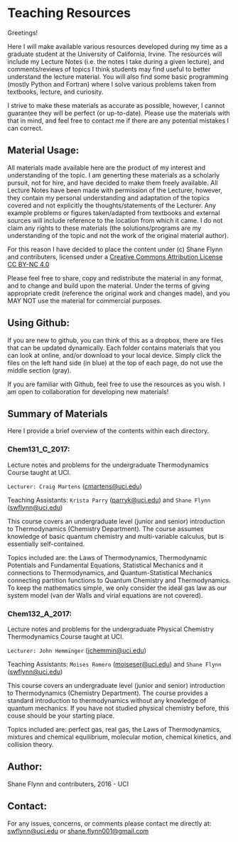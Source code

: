 # Teaching Resources
Greetings!

Here I will make available various resources developed during my time as a graduate student at the University of California, Irvine. 
The resources will include my Lecture Notes (i.e. the notes I take during a given lecture), and comments/reviews of topics I think students may find useful to better understand the lecture material. 
You will also find some basic programming (mostly Python and Fortran) where I solve various problems taken from textbooks, lecture, and curiosity.  

I strive to make these materials as accurate as possible, however, I cannot guarantee they will be perfect (or up-to-date). 
Please use the materials with that in mind, and feel free to contact me if there are any potential mistakes I can correct. 

## Material Usage:
All materials made available here are the product of my interest and understanding of the topic. 
I am generting these materials as a scholarly pursuit, not for hire, and have decided to make them freely available. 
All Lecture Notes have been made with permission of the Lecturer, however, they contain my personal understanding and adaptation of the topics covered and not explicitly the thoughts/statements of the Lecturer. 
Any example problems or figures taken/adapted from textbooks and external sources will include reference to the location from which it came.
I do not claim any rights to these materials (the solutions/programs are my understanding of the topic and not the work of the original material author).

For this reason I have decided to place the content under (c) Shane Flynn and contributers, licensed under a [Creative Commons Attribution License CC BY-NC 4.0](https://creativecommons.org/licenses/by-nc/4.0/nc)

Please feel free to share, copy and redistribute the material in any format, and to change and build upon the material. 
Under the terms of giving appropriate credit (reference the original work and changes made), and you MAY NOT use the material for commercial purposes.

## Using Github:
If you are new to github, you can think of this as a dropbox, there are files that can be updated dynamically.
Each folder contains materials that you can look at online, and/or download to your local device.
Simply click the files on the left hand side (in blue) at the top of each page, do not use the middle section (gray). 

If you are familiar with Github, feel free to use the resources as you wish.
I am open to collaboration for developing new materials!

## Summary of Materials
Here I provide a brief overview of the contents within each directory. 

### Chem131_C_2017:
Lecture notes and problems for the undergraduate Thermodynamics Course taught at UCI. 

`Lecturer: Craig Martens` (cmartens@uci.edu)

Teaching Assistants: `Krista Parry` (parryk@uci.edu) and `Shane Flynn` (swflynn@uci.edu)

This course covers an undergraduate level (junior and senior) introduction to Thermodynamics (Chemistry Department). 
The course assumes knowledge of basic quantum chemistry and multi-variable calculus, but is essentially self-contained. 

Topics included are: the Laws of Thermodynamics, Thermodynamic Potentials and Fundamental Equations, Statistical Mechanics and it connections to Thermodynamics, and Quantum-Statistical Mechanics connecting partition functions to Quantum Chemistry and Thermodynamics. 
To keep the mathematics simple, we only consider the ideal gas law as our system model (van der Walls and virial equations are not covered). 

### Chem132_A_2017:
Lecture notes and problems for the undergraduate Physical Chemistry Thermodynamics Course taught at UCI. 

`Lecturer: John Hemminger` (jchemmin@uci.edu)

Teaching Assistants: `Moises Romero` (moiseser@uci.edu) and `Shane Flynn` (swflynn@uci.edu)

This course covers an undergraduate level (junior and senior) introduction to Thermodynamics (Chemistry Department). 
The course provides a standard introduction to thermodynamics without any knowledge of quantum mechanics. 
If you have not studied physical chemistry before, this couse should be your starting place. 

Topics included are: perfect gas, real gas, the Laws of Thermodynamics, mixtures and chemical equilibrium, molecular motion, chemical kinetics, and collision theory. 

## Author:
Shane Flynn and contributers, 2016 - UCI

## Contact:
For any issues, concerns, or comments please contact me directly at:
swflynn@uci.edu or shane.flynn001@gmail.com
